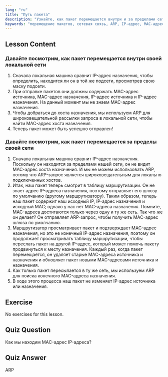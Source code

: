 ```yaml
---
lang: "ru"
title: "Путь пакета"
description: "Узнайте, как пакет перемещается внутри и за пределами сети. Разберитесь в IP, MAC, ARP и таблицах маршрутизации для сетевой связи. Начните свой путь в сетевых технологиях Linux!"
keywords: "перемещение пакетов, сетевая связь, ARP, IP-адрес, MAC-адрес, таблица маршрутизации, сетевые технологии Linux, руководство для начинающих"
---
```


## Lesson Content

### Давайте посмотрим, как пакет перемещается внутри своей локальной сети

1. Сначала локальная машина сравнит IP-адрес назначения, чтобы определить, находится ли он в той же подсети, просмотрев свою маску подсети.
2. При отправке пакетов они должны содержать MAC-адрес источника, MAC-адрес назначения, IP-адрес источника и IP-адрес назначения. На данный момент мы не знаем MAC-адрес назначения.
3. Чтобы добраться до хоста назначения, мы используем ARP для широковещательной рассылки запроса в локальной сети, чтобы найти MAC-адрес хоста назначения.
4. Теперь пакет может быть успешно отправлен!

### Давайте посмотрим, как пакет перемещается за пределы своей сети

1. Сначала локальная машина сравнит IP-адрес назначения. Поскольку он находится за пределами нашей сети, он не видит MAC-адрес хоста назначения. И мы не можем использовать ARP, потому что ARP-запрос является широковещательным для локально подключенных хостов.
2. Итак, наш пакет теперь смотрит в таблицу маршрутизации. Он не знает адрес IP-адреса назначения, поэтому отправляет его шлюзу по умолчанию (другому маршрутизатору). Таким образом, теперь наш пакет содержит наш исходный IP, IP-адрес назначения и исходный MAC; однако у нас нет MAC-адреса назначения. Помните, MAC-адреса достигаются только через одну и ту же сеть. Так что же он делает? Он отправляет ARP-запрос, чтобы получить MAC-адрес шлюза по умолчанию.
3. Маршрутизатор просматривает пакет и подтверждает MAC-адрес назначения, но это не конечный IP-адрес назначения, поэтому он продолжает просматривать таблицу маршрутизации, чтобы переслать пакет на другой IP-адрес, который может помочь пакету продвинуться к месту назначения. Каждый раз, когда пакет перемещается, он удаляет старые MAC-адреса источника и назначения и обновляет пакет новыми MAC-адресами источника и назначения.
4. Как только пакет пересылается в ту же сеть, мы используем ARP для поиска конечного MAC-адреса назначения.
5. В ходе этого процесса наш пакет не изменяет IP-адрес источника или назначения.

## Exercise

No exercises for this lesson.

## Quiz Question

Как мы находим MAC-адрес IP-адреса?

## Quiz Answer

ARP

